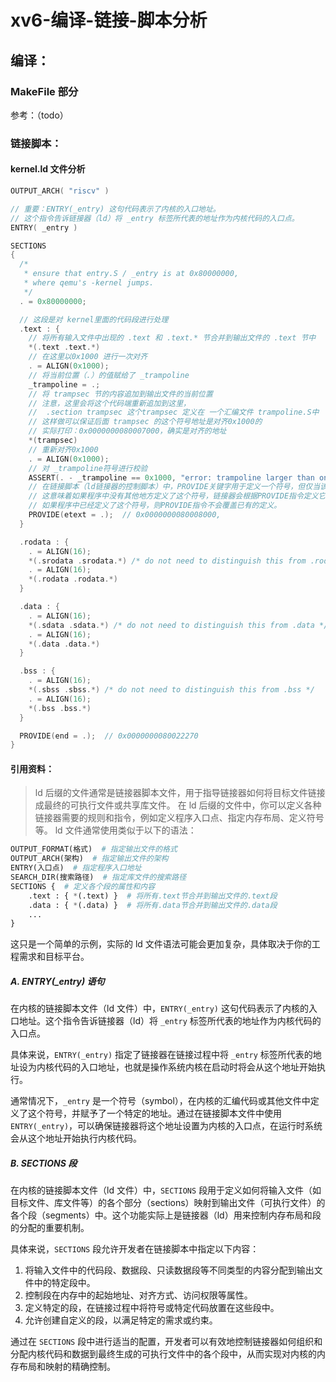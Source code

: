 # xv6-编译-链接-脚本分析

## 编译：

### MakeFile 部分

参考：（todo）



### 链接脚本：

#### kernel.ld 文件分析

```C
OUTPUT_ARCH( "riscv" )

// 重要：ENTRY(_entry) 这句代码表示了内核的入口地址。
// 这个指令告诉链接器（ld）将 _entry 标签所代表的地址作为内核代码的入口点。
ENTRY( _entry )

SECTIONS
{
  /*
   * ensure that entry.S / _entry is at 0x80000000,
   * where qemu's -kernel jumps.
   */
  . = 0x80000000;

  // 这段是对 kernel里面的代码段进行处理
  .text : {
    // 将所有输入文件中出现的 .text 和 .text.* 节合并到输出文件的 .text 节中
    *(.text .text.*)
    // 在这里以0x1000 进行一次对齐
    . = ALIGN(0x1000);
    // 将当前位置（.）的值赋给了 _trampoline
    _trampoline = .;
    // 将 trampsec 节的内容追加到输出文件的当前位置
    // 注意，这里会将这个代码端重新追加到这里，
    //  .section trampsec 这个trampsec 定义在 一个汇编文件 trampoline.S中
    // 这样做可以保证后面 trampsec 的这个符号地址是对齐0x1000的
    // 实际打印：0x0000000080007000，确实是对齐的地址
    *(trampsec)
    // 重新对齐0x1000
    . = ALIGN(0x1000);
    // 对 _trampoline符号进行校验
    ASSERT(. - _trampoline == 0x1000, "error: trampoline larger than one page");
    // 在链接脚本（ld链接器的控制脚本）中，PROVIDE关键字用于定义一个符号，但仅当该符号尚未定义时。
    // 这意味着如果程序中没有其他地方定义了这个符号，链接器会根据PROVIDE指令定义它，
    // 如果程序中已经定义了这个符号，则PROVIDE指令不会覆盖已有的定义。
    PROVIDE(etext = .);  // 0x0000000080008000,
  }

  .rodata : {
    . = ALIGN(16);
    *(.srodata .srodata.*) /* do not need to distinguish this from .rodata */
    . = ALIGN(16);
    *(.rodata .rodata.*)
  }

  .data : {
    . = ALIGN(16);
    *(.sdata .sdata.*) /* do not need to distinguish this from .data */
    . = ALIGN(16);
    *(.data .data.*)
  }

  .bss : {
    . = ALIGN(16);
    *(.sbss .sbss.*) /* do not need to distinguish this from .bss */
    . = ALIGN(16);
    *(.bss .bss.*)
  }

  PROVIDE(end = .);  // 0x0000000080022270
}
```

#### 引用资料：

> ld 后缀的文件通常是链接器脚本文件，用于指导链接器如何将目标文件链接成最终的可执行文件或共享库文件。 在 ld 后缀的文件中，你可以定义各种链接器需要的规则和指令，例如定义程序入口点、指定内存布局、定义符号等。 ld 文件通常使用类似于以下的语法：

```Python
OUTPUT_FORMAT(格式)  # 指定输出文件的格式
OUTPUT_ARCH(架构)  # 指定输出文件的架构
ENTRY(入口点)  # 指定程序入口地址
SEARCH_DIR(搜索路径)  # 指定库文件的搜索路径
SECTIONS {  # 定义各个段的属性和内容
    .text : { *(.text) }  # 将所有.text节合并到输出文件的.text段
    .data : { *(.data) }  # 将所有.data节合并到输出文件的.data段
    ...
}
```

这只是一个简单的示例，实际的 ld 文件语法可能会更加复杂，具体取决于你的工程需求和目标平台。



##### A. ENTRY(_entry) 语句

在内核的链接脚本文件（ld 文件）中，`ENTRY(_entry)` 这句代码表示了内核的入口地址。这个指令告诉链接器（ld）将 `_entry` 标签所代表的地址作为内核代码的入口点。

具体来说，`ENTRY(_entry)` 指定了链接器在链接过程中将 `_entry` 标签所代表的地址设为内核代码的入口地址，也就是操作系统内核在启动时将会从这个地址开始执行。

通常情况下，`_entry` 是一个符号（symbol），在内核的汇编代码或其他文件中定义了这个符号，并赋予了一个特定的地址。通过在链接脚本文件中使用 `ENTRY(_entry)`，可以确保链接器将这个地址设置为内核的入口点，在运行时系统会从这个地址开始执行内核代码。

##### B. SECTIONS 段

在内核的链接脚本文件（ld 文件）中，`SECTIONS` 段用于定义如何将输入文件（如目标文件、库文件等）的各个部分（sections）映射到输出文件（可执行文件）的各个段（segments）中。这个功能实际上是链接器（ld）用来控制内存布局和段的分配的重要机制。

具体来说，`SECTIONS` 段允许开发者在链接脚本中指定以下内容：

1. 将输入文件中的代码段、数据段、只读数据段等不同类型的内容分配到输出文件中的特定段中。
2. 控制段在内存中的起始地址、对齐方式、访问权限等属性。
3. 定义特定的段，在链接过程中将符号或特定代码放置在这些段中。
4. 允许创建自定义的段，以满足特定的需求或约束。

通过在 `SECTIONS` 段中进行适当的配置，开发者可以有效地控制链接器如何组织和分配内核代码和数据到最终生成的可执行文件中的各个段中，从而实现对内核的内存布局和映射的精确控制。

